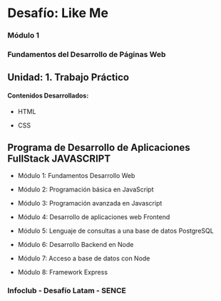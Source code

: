 # Desafío: Like Me

### Módulo 1
### Fundamentos del Desarrollo de Páginas Web

## Unidad: 1. Trabajo Práctico

#### Contenidos Desarrollados:

- HTML

- CSS



## Programa de Desarrollo de Aplicaciones FullStack JAVASCRIPT

- Módulo 1: Fundamentos Desarrollo Web

- Módulo 2: Programación básica en JavaScript

- Módulo 3: Programación avanzada en Javascript

- Módulo 4: Desarrollo de aplicaciones web Frontend

- Módulo 5: Lenguaje de consultas a una base de datos PostgreSQL

- Módulo 6: Desarrollo Backend en Node

- Módulo 7: Acceso a base de datos con Node

- Módulo 8: Framework Express


### Infoclub - Desafío Latam - SENCE